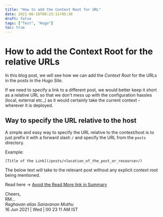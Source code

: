 ```yaml
---
title: "How to add the Context Root for URL"
date: 2021-06-16T00:23:11+05:30
draft: false
tags: ["Test", "Hugo"]
toc: true
---
```


# How to add the Context Root for the relative URLs

In this blog post, we will see how we can add the *Context Root* for the URLs in the posts in the *Hugo Site*. 

If we need to specify a link to a different post, we would better keep it short as a relative URL so that we don't
mess up with the configuration hassles (local, external etc.,) as it would certainly take the current context - wherever it is deployed. 

<!--more-->

## Way to specify the URL relative to the host

A simple and easy way to specify the URL relative to the context/host is to just prefix it with a forward slash `/`
and specify the URL from the `posts` directory.

Example: 

```
[Title of the Link](/posts/<location_of_the_post_or_resource>/)
```

The below text will take to the relevant post without any explicit context root being mentioned. 

Read here &rarr; [Avoid the Read More link in Summary](/posts/test/hugo/read-more-link-avoided-in-summary/)

Cheers,\
RM...\
_Raghavan alias Saravanan Muthu_\
16 Jun 2021 | Wed | 00 23 11 AM IST
